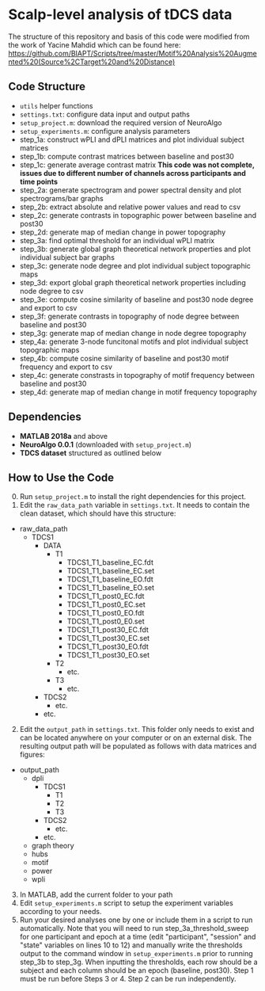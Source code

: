 # Scalp-level analysis of tDCS data
The structure of this repository and basis of this code were modified from the work of Yacine Mahdid which can be found here: https://github.com/BIAPT/Scripts/tree/master/Motif%20Analysis%20Augmented%20(Source%2CTarget%20and%20Distance)

## Code Structure
* `utils` helper functions
* `settings.txt`: configure data input and output paths
* `setup_project.m`: download the required version of NeuroAlgo
* `setup_experiments.m`: configure analysis parameters
* step_1a: construct wPLI and dPLI matrices and plot individual subject matrices
* step_1b: compute contrast matrices between baseline and post30
* step_1c: generate average contrast matrix **This code was not complete, issues due to different number of channels across participants and time points**
* step_2a: generate spectrogram and power spectral density and plot spectrograms/bar graphs
* step_2b: extract absolute and relative power values and read to csv
* step_2c: generate contrasts in topographic power between baseline and post30
* step_2d: generate map of median change in power topography
* step_3a: find optimal threshold for an individual wPLI matrix
* step_3b: generate global graph theoretical network properties and plot individual subject bar graphs
* step_3c: generate node degree and plot individual subject topographic maps
* step_3d: export global graph theoretical network properties including node degree to csv
* step_3e: compute cosine similarity of baseline and post30 node degree and export to csv
* step_3f: generate contrasts in topography of node degree between baseline and post30
* step_3g: generate map of median change in node degree topography
* step_4a: generate 3-node funcitonal motifs and plot individual subject topographic maps
* step_4b: compute cosine similarity of baseline and post30 motif frequency and export to csv
* step_4c: generate constrasts in topography of motif frequency between baseline and post30
* step_4d: generate map of median change in motif frequency topography

## Dependencies
* **MATLAB 2018a** and above
* **NeuroAlgo 0.0.1** (downloaded with `setup_project.m`)
* **TDCS dataset** structured as outlined below 

## How to Use the Code
0. Run `setup_project.m` to install the right dependencies for this project. 
1. Edit the `raw_data_path` variable in `settings.txt`. It needs to contain the clean dataset, which should have this structure:

* raw_data_path
	* TDCS1
		* DATA
			* T1
				* TDCS1_T1_baseline_EC.fdt
				* TDCS1_T1_baseline_EC.set
				* TDCS1_T1_baseline_EO.fdt
				* TDCS1_T1_baseline_EO.set
				* TDCS1_T1_post0_EC.fdt
				* TDCS1_T1_post0_EC.set
				* TDCS1_T1_post0_EO.fdt
				* TDCS1_T1_post0_E0.set
				* TDCS1_T1_post30_EC.fdt
				* TDCS1_T1_post30_EC.set
				- TDCS1_T1_post30_EO.fdt
				- TDCS1_T1_post30_EO.set
 			- T2
				- etc.
			- T3
				- etc.
        - TDCS2
            - etc.
        - etc.
2. Edit the `output_path` in `settings.txt`. This folder only needs to exist and can be located anywhere on your computer or on an external disk. The resulting output path will be populated as follows with data matrices and figures:
* output_path
	* dpli
		* TDCS1
			- T1
			- T2
			- T3
		* TDCS2
			- etc.
		* etc.
	* graph theory
	* hubs
	* motif
	* power
	* wpli
3. In MATLAB, add the current folder to your path 
4. Edit `setup_experiments.m` script to setup the experiment variables according to your needs.
5.  Run your desired analyses one by one or include them in a script to run automatically. Note that you will need to run step_3a_threshold_sweep for one participant and epoch at a time (edit "participant", "session" and "state" variables on lines 10 to 12) and manually write the thresholds output to the command window in `setup_experiments.m` prior to running step_3b to step_3g. When inputting the thresholds, each row should be a subject and each column should be an epoch (baseline, post30). Step 1 must be run before Steps 3 or 4. Step 2 can be run independently.
